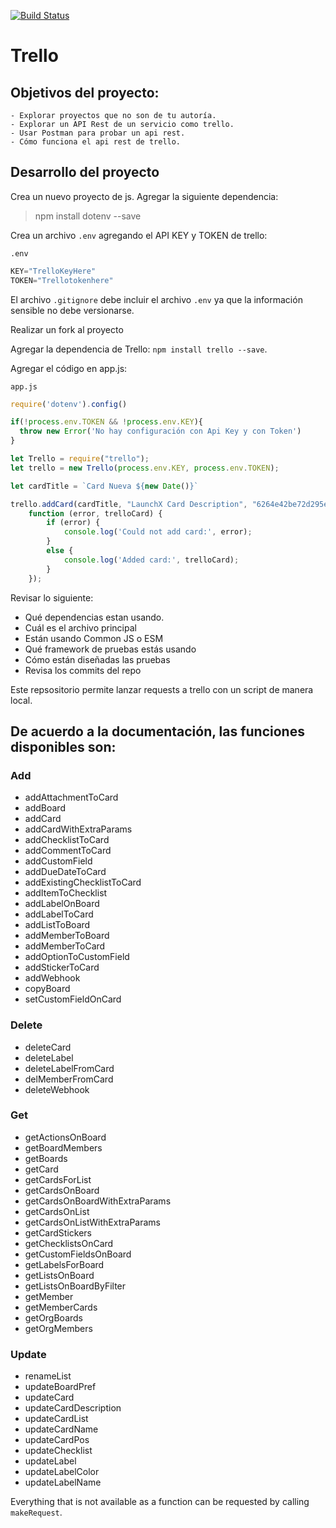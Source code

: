 [![Build Status](https://travis-ci.org/norberteder/trello.svg?branch=master)](https://travis-ci.org/norberteder/trello)

# Trello

## Objetivos del proyecto:
    - Explorar proyectos que no son de tu autoría.
    - Explorar un API Rest de un servicio como trello.
    - Usar Postman para probar un api rest.
    - Cómo funciona el api rest de trello.
    
## Desarrollo del proyecto

Crea un nuevo proyecto de js.
Agregar la siguiente dependencia:

> npm install dotenv --save

Crea un archivo `.env` agregando el API KEY y TOKEN de trello:

`.env`
```javascript
KEY="TrelloKeyHere"
TOKEN="Trellotokenhere"
```

El archivo `.gitignore` debe incluir el archivo `.env` ya que la información sensible no debe versionarse.

Realizar un fork al proyecto [](https://github.com/norberteder/trello)

Agregar la dependencia de Trello: `npm install trello --save`.

Agregar el código en app.js:

`app.js`
```javascript
require('dotenv').config()

if(!process.env.TOKEN && !process.env.KEY){
  throw new Error('No hay configuración con Api Key y con Token')
}

let Trello = require("trello");
let trello = new Trello(process.env.KEY, process.env.TOKEN);

let cardTitle = `Card Nueva ${new Date()}`

trello.addCard(cardTitle, "LaunchX Card Description", "6264e42be72d295e64f5c083",
	function (error, trelloCard) {
		if (error) {
			console.log('Could not add card:', error);
		}
		else {
			console.log('Added card:', trelloCard);
		}
	});
```
Revisar lo siguiente:
- Qué dependencias estan usando.
- Cuál es el archivo principal
- Están usando Common JS o ESM
- Qué framework de pruebas estás usando
- Cómo están diseñadas las pruebas
- Revisa los commits del repo 

Este repsositorio permite lanzar requests a trello con un script de manera local. 

## De acuerdo a la documentación, las funciones disponibles son:

### Add

* addAttachmentToCard 
* addBoard 
* addCard 
* addCardWithExtraParams 
* addChecklistToCard 
* addCommentToCard 
* addCustomField
* addDueDateToCard 
* addExistingChecklistToCard 
* addItemToChecklist 
* addLabelOnBoard 
* addLabelToCard 
* addListToBoard 
* addMemberToBoard 
* addMemberToCard 
* addOptionToCustomField
* addStickerToCard 
* addWebhook 
* copyBoard
* setCustomFieldOnCard

### Delete

* deleteCard 
* deleteLabel 
* deleteLabelFromCard 
* delMemberFromCard
* deleteWebhook 

### Get

* getActionsOnBoard
* getBoardMembers 
* getBoards 
* getCard 
* getCardsForList 
* getCardsOnBoard 
* getCardsOnBoardWithExtraParams 
* getCardsOnList 
* getCardsOnListWithExtraParams
* getCardStickers
* getChecklistsOnCard 
* getCustomFieldsOnBoard 
* getLabelsForBoard 
* getListsOnBoard 
* getListsOnBoardByFilter 
* getMember 
* getMemberCards 
* getOrgBoards 
* getOrgMembers 

### Update

* renameList 
* updateBoardPref 
* updateCard 
* updateCardDescription 
* updateCardList 
* updateCardName 
* updateCardPos
* updateChecklist 
* updateLabel 
* updateLabelColor 
* updateLabelName 

Everything that is not available as a function can be requested by calling `makeRequest`.

